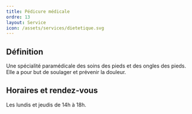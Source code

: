 ```yaml
---
title: Pédicure médicale
ordre: 13
layout: Service
icon: /assets/services/dietetique.svg
---
```


## Définition

Une spécialité paramédicale des soins des pieds et des ongles des pieds. Elle a pour but de soulager et prévenir la douleur.

## Horaires et rendez-vous

Les lundis et jeudis de 14h à 18h.
